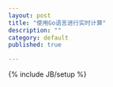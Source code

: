 ```yaml
---
layout: post
title: "使用Go语言进行实时计算"
description: ""
category: default
published: true

---
```

{% include JB/setup %}


